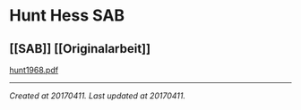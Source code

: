 # Hunt Hess SAB
 [[SAB]] [[Originalarbeit]] 
---



[hunt1968.pdf](./resources/201704111822_Hunt_Hess_SAB.resources/hunt1968.pdf)

---

_Created at 20170411._
_Last updated at 20170411._



